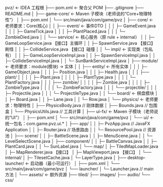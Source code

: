 pvz/                                    ← IDEA 工程根
├── pom.xml                             ← 聚合父 POM
├── .gitignore
├── README.md
│
├── game-core/                          ← Maven 子模块（老师说的“Core+物理特性”）
│   ├── pom.xml
│   └── src/main/java/com/game/pvz
│       ├── core/                      ← 老师要求：Core(核心)
│       │   ├── event/                 ← 事件DTO
│       │   │   ├─ GameEvent.java
│       │   │   ├─ GameTick.java
│       │   │   ├─ PlantPlaced.java
│       │   │   └─ ZombieDied.java
│       │   └── service/               ← 核心服务（原 rule + internal）
│       │       ├─ GameLoopService.java 【接口】主循环
│       │       ├─ SpawnService.java    【接口】刷怪
│       │       ├─ CollideService.java  【接口】碰撞
│       │       └─ impl/               ← 实现类（包私有）
│       │           ├─ GameLoopServiceImpl.java
│       │           ├─ SpawnServiceImpl.java
│       │           ├─ CollideServiceImpl.java
│       │           └─ SunBankServiceImpl.java
│       ├── module/                    ← 老师要求：module(模块) → 实体
│       │   ├── entity/                ← 所有实体
│       │   │  ├─ GameObject.java
│       │   │  ├─ Position.java
│       │   │  ├─ Health.java
│       │   │  ├── plant/
│       │   │  │  ├─ Plant.java
│       │   │  │  ├─ PlantType.java
│       │   │  │  └─ PlantFactory.java
│       │   │  ├── zombie/
│       │   │  │  ├─ Zombie.java
│       │   │  │  ├─ ZombieType.java
│       │   │  │  └─ ZombieFactory.java
│       │   │  └── projectile/
│       │   │     ├─ Projectile.java
│       │   │     └─ ProjectileType.java
│       │   └── board/               ← 棋盘模块
│       │       ├─ Board.java
│       │       ├─ Lane.java
│       │       └─ Row.java
│       └── physics/                 ← 老师要求：物理特性
│           ├── PhysicsBody.java     // 刚体数据
│           ├── Bounds.java          // 包围盒
│           └── PhysicsUtils.java    // 工具计算
│
├── ui-fx/                            ← Maven 子模块（老师说的“UI”）
│   ├── pom.xml
│   └── src/main/java/com/game/pvz
│       └── ui/                      ← 统一包名：com.game.pvz.ui.*
│           ├── app/
│           │  ├─ PvzApp.java        // JavaFX Application
│           │  ├─ Router.java        // 场景路由
│           │  └─ ResourcePool.java  // 资源池
│           ├── scene/
│           │  ├─ BattleScene.java
│           │  ├─ MenuScene.java
│           │  └─ LevelSelectScene.java
│           ├── component/
│           │  ├─ BattleCanvas.java
│           │  ├─ PlantCard.java
│           │  └─ SunLabel.java
│           └── map/
│               ├─ TiledMapLoader.java
│               ├─ MapRenderer.java   【接口】
│               ├─ MapViewport.java   【接口】
│               └── internal/
│                   ├─ TilesetCache.java
│                   └─ LayerType.java
│
├── desktop-launcher/                 ← 启动器（最小可运行）
│   ├── pom.xml
│   └── src/main/java/com/game/pvz
│       └── launcher/
│           └─ Launcher.java          // main 方法
│
└── assets/                           ← 额外资源
    ├── tiled/
    ├── images/
    ├── audio/
    └── css/
